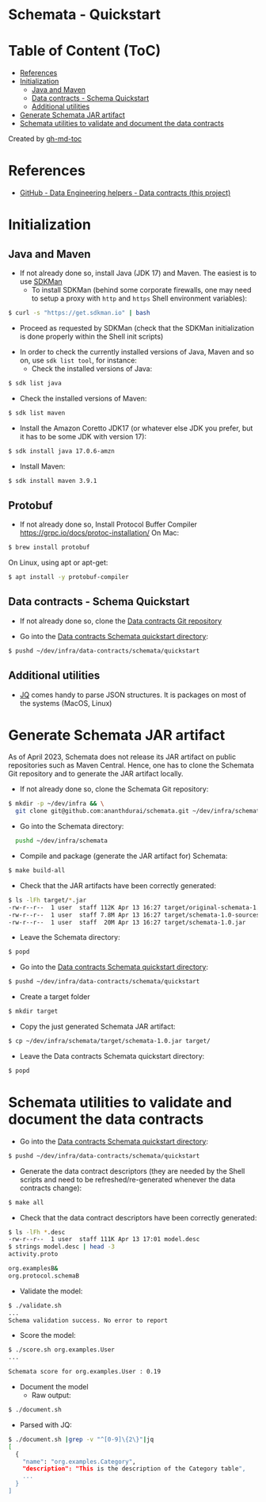 Schemata - Quickstart
=====================

# Table of Content (ToC)
* [References](#references)
* [Initialization](#initialization)
  * [Java and Maven](#java-and-maven)
  * [Data contracts - Schema Quickstart](#data-contracts---schema-quickstart)
  * [Additional utilities](#additional-utilities)
* [Generate Schemata JAR artifact](#generate-schemata-jar-artifact)
* [Schemata utilities to validate and document the data contracts](#schemata-utilities-to-validate-and-document-the-data-contracts)

Created by [gh-md-toc](https://github.com/ekalinin/github-markdown-toc.go)

# References
* [GitHub - Data Engineering helpers - Data contracts (this project)](https://github.com/data-engineering-helpers/data-contracts)

# Initialization

## Java and Maven
* If not already done so, install Java (JDK 17) and Maven. The easiest
  is to use [SDKMan](https://sdkman.io/)
  + To install SDKMan (behind some corporate firewalls, one may need to setup
    a proxy with `http` and `https` Shell environment variables):
```bash
$ curl -s "https://get.sdkman.io" | bash
```
  + Proceed as requested by SDKMan (check that the SDKMan
    initialization is done properly within the Shell init scripts)

* In order to check the currently installed versions of Java, Maven
  and so on, use `sdk list tool`, for instance:
  + Check the installed versions of Java:
```bash
$ sdk list java
```
  + Check the installed versions of Maven:
```bash
$ sdk list maven
```

* Install the Amazon Coretto JDK17 (or whatever else JDK you prefer,
  but it has to be some JDK with version 17):
```bash
$ sdk install java 17.0.6-amzn
```

* Install Maven:
```bash
$ sdk install maven 3.9.1
```

## Protobuf
* If not already done so, Install Protocol Buffer Compiler https://grpc.io/docs/protoc-installation/
On Mac: 
```bash
$ brew install protobuf
```

On Linux, using apt or apt-get:
```bash
$ apt install -y protobuf-compiler
```

## Data contracts - Schema Quickstart
* If not already done so, clone the
  [Data contracts Git repository](https://github.com/data-engineering-helpers/data-contracts)

* Go into the
  [Data contracts Schemata quickstart directory](https://github.com/data-engineering-helpers/data-contracts/tree/main/schemata/quickstart):
```bash
$ pushd ~/dev/infra/data-contracts/schemata/quickstart
```

## Additional utilities
* [JQ](https://stedolan.github.io/jq/) comes handy to parse JSON structures.
   It is packages on most of the systems (MacOS, Linux)

# Generate Schemata JAR artifact
As of April 2023, Schemata does not release its JAR artifact on public
repositories such as Maven Central. Hence, one has to clone the Schemata
Git repository and to generate the JAR artifact locally.

* If not already done so, clone the Schemata Git repository:
```bash
$ mkdir -p ~/dev/infra && \
  git clone git@github.com:ananthdurai/schemata.git ~/dev/infra/schemata
```

* Go into the Schemata directory:
```bash
  pushd ~/dev/infra/schemata
```

* Compile and package (generate the JAR artifact for) Schemata:
```bash
$ make build-all
```

* Check that the JAR artifacts have been correctly generated:
```bash
$ ls -lFh target/*.jar
-rw-r--r--  1 user  staff 112K Apr 13 16:27 target/original-schemata-1.0.jar
-rw-r--r--  1 user  staff 7.8M Apr 13 16:27 target/schemata-1.0-sources.jar
-rw-r--r--  1 user  staff  20M Apr 13 16:27 target/schemata-1.0.jar
```

* Leave the Schemata directory:
```bash
$ popd
```

* Go into the
  [Data contracts Schemata quickstart directory](https://github.com/data-engineering-helpers/data-contracts/tree/main/schemata/quickstart):
```bash
$ pushd ~/dev/infra/data-contracts/schemata/quickstart
```
* Create a target folder
```bash
$ mkdir target
```

* Copy the just generated Schemata JAR artifact:
```bash
$ cp ~/dev/infra/schemata/target/schemata-1.0.jar target/
```

* Leave the Data contracts Schemata quickstart directory:
```bash 
$ popd
```

# Schemata utilities to validate and document the data contracts
* Go into the
  [Data contracts Schemata quickstart directory](https://github.com/data-engineering-helpers/data-contracts/tree/main/schemata/quickstart):
```bash
$ pushd ~/dev/infra/data-contracts/schemata/quickstart
```

* Generate the data contract descriptors (they are needed by the Shell scripts
  and need to be refreshed/re-generated whenever the data contracts change):
```bash
$ make all
```

* Check that the data contract descriptors have been correctly generated:
```bash
$ ls -lFh *.desc
-rw-r--r--  1 user  staff 111K Apr 13 17:01 model.desc
$ strings model.desc | head -3
activity.proto

org.examplesB&
org.protocol.schemaB
```

* Validate the model:
```bash
$ ./validate.sh
...
Schema validation success. No error to report
```

* Score the model:
```bash
$ ./score.sh org.examples.User
...

Schemata score for org.examples.User : 0.19
```

* Document the model
  + Raw output:
```bash
$ ./document.sh
```
  + Parsed with JQ:
```bash
$ ./document.sh |grep -v "^[0-9]\{2\}"|jq
[
  {
    "name": "org.examples.Category",
    "description": "This is the description of the Category table",
    ...
  }
]
```


